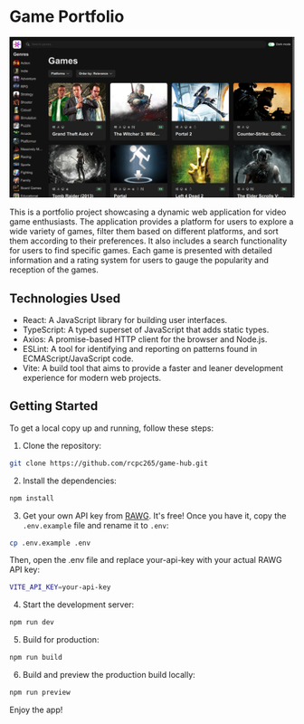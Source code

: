 # Game Portfolio

![Screenshot of the app](./src/assets/screenshot.png)

This is a portfolio project showcasing a dynamic web application for video game enthusiasts. The application provides a platform for users to explore a wide variety of games, filter them based on different platforms, and sort them according to their preferences. It also includes a search functionality for users to find specific games. Each game is presented with detailed information and a rating system for users to gauge the popularity and reception of the games.

## Technologies Used

- React: A JavaScript library for building user interfaces.
- TypeScript: A typed superset of JavaScript that adds static types.
- Axios: A promise-based HTTP client for the browser and Node.js.
- ESLint: A tool for identifying and reporting on patterns found in ECMAScript/JavaScript code.
- Vite: A build tool that aims to provide a faster and leaner development experience for modern web projects.

## Getting Started

To get a local copy up and running, follow these steps:

1. Clone the repository:

```bash
git clone https://github.com/rcpc265/game-hub.git
```

2. Install the dependencies:

```bash
npm install
```

3. Get your own API key from [RAWG](https://rawg.io/apidocs). It's free! Once you have it, copy the `.env.example` file and rename it to `.env`:

```bash
cp .env.example .env
```

Then, open the .env file and replace your-api-key with your actual RAWG API key:

```bash
VITE_API_KEY=your-api-key
```

4. Start the development server:

```bash
npm run dev
```

5. Build for production:

```bash
npm run build
```

6. Build and preview the production build locally:

```bash
npm run preview
```

Enjoy the app!
